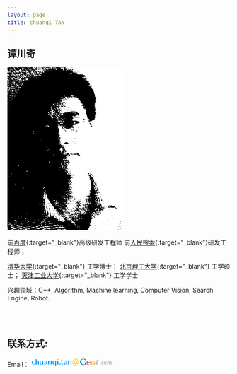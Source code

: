 ```yaml
---
layout: page
title: chuanqi TAN
---
```


谭川奇
---------

![avatar](images/avatar.jpg)

前[百度](http://www.baidu.com){:target="_blank"}高级研发工程师
前[人民搜索](http://www.jike.com){:target="_blank"}研发工程师；

[清华大学](http://www.thu.edu.cn){:target="_blank"} 工学博士；
[北京理工大学](http://www.bit.edu.cn){:target="_blank"} 工学硕士；
[天津工业大学](http://www.tjpu.edu.cn){:target="_blank"} 工学学士

兴趣领域：C++, Algorithm, Machine learning, Computer Vision, Search Engine, Robot.


<br/><br/>


联系方式:
-----------

Email：![email address](images/email_address.gif)
